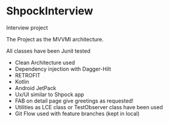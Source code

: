 # ShpockInterview
Interview project

The Project as the MVVMI architecture.

All classes have been Junit tested 

- Clean Architecture used
- Dependency injection with Dagger-Hilt 
- RETROFIT
- Kotlin
- Android JetPack
- Ux/UI similar to Shpock app
- FAB on detail page give greetings as requested!
- Utilities as LCE class or TestObserver class have been used
- Git Flow used with feature branches (kept in local)
